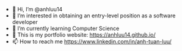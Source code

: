 - 👋 Hi, I’m @anhluu14
- 👀 I’m interested in obtaining an entry-level position as a software developer
- 🌱 I’m currently learning Computer Science
- 💞️ This is my portfolio website: https://anhluu14.github.io/
- 📫 How to reach me https://www.linkedin.com/in/anh-tuan-luu/

<!---
anhluu14/anhluu14 is a ✨ special ✨ repository because its `README.md` (this file) appears on your GitHub profile.
You can click the Preview link to take a look at your changes.
--->

